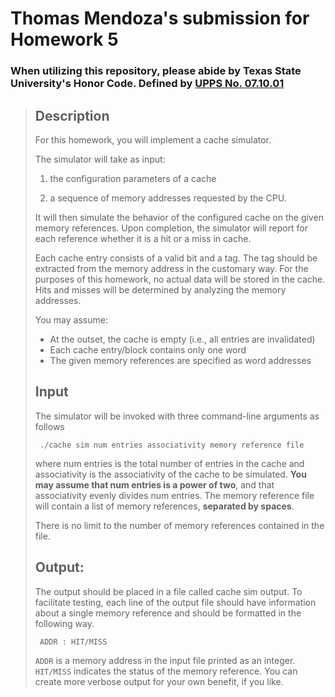# Thomas Mendoza's submission for Homework 5

### When utilizing this repository, please abide by Texas State University's Honor Code. Defined by [UPPS No. 07.10.01](https://policies.txst.edu/university-policies/07-10-01.html)

> ## Description
>
> For this homework, you will implement a cache simulator.
>
> The simulator will take as input:
>
> 1. the configuration parameters of a cache
>
> 2. a sequence of memory addresses requested
>    by the CPU.
>
> It will then simulate the behavior of the configured cache on the given memory
> references. Upon completion, the simulator will report for each reference whether it is a hit or
> a miss in cache.
>
> Each cache entry consists of a valid bit and a tag. The tag should be extracted from the memory
> address in the customary way. For the purposes of this homework, no actual data will be stored
> in the cache. Hits and misses will be determined by analyzing the memory addresses.
>
> You may assume:
>
> - At the outset, the cache is empty (i.e., all entries are invalidated)
> - Each cache entry/block contains only one word
> - The given memory references are specified as word addresses
>
> ## Input
>
> The simulator will be invoked with three command-line arguments as follows
>
> ` ./cache sim num entries associativity memory reference file`
>
> where num entries is the total number of entries in the cache and associativity is the
> associativity of the cache to be simulated. **You may assume that num entries is a power of
> two**, and that associativity evenly divides num entries. The memory reference file will
> contain a list of memory references, **separated by spaces**.
>
> There is no limit to the number of
> memory references contained in the file.
>
> ## Output:
>
> The output should be placed in a file called cache sim output. To facilitate testing, each
> line of the output file should have information about a single memory reference and should be
> formatted in the following way.
>
> ` ADDR : HIT/MISS`
>
> `ADDR` is a memory address in the input file printed as an integer. `HIT/MISS` indicates the status
> of the memory reference. You can create more verbose output for your own benefit, if you like.
